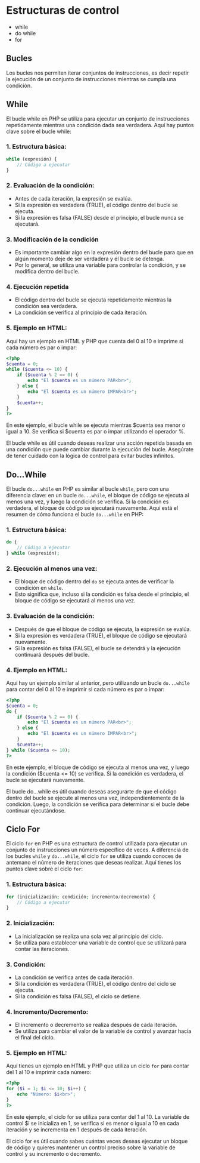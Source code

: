 # Estructuras de control 
* while
* do while 
* for

## Bucles
Los bucles nos permiten iterar conjuntos de instrucciones, es decir repetir la ejecución de un conjunto de instrucciones mientras se cumpla una condición.

## While
El bucle while en PHP se utiliza para ejecutar un conjunto de instrucciones repetidamente mientras una condición dada sea verdadera. Aquí hay puntos clave sobre el bucle while:

### 1. Estructura básica:
```php
while (expresión) {
    // Código a ejecutar
}

```
### 2. Evaluación de la condición:
- Antes de cada iteración, la expresión se evalúa.
- Si la expresión es verdadera (TRUE), el código dentro del bucle se ejecuta.
- Si la expresión es falsa (FALSE) desde el principio, el bucle nunca se ejecutará.

### 3. Modificación de la condición
- Es importante cambiar algo en la expresión dentro del bucle para que en algún momento deje de ser verdadera y el bucle se detenga.
- Por lo general, se utiliza una variable para controlar la condición, y se modifica dentro del bucle.

### 4. Ejecución repetida
- El código dentro del bucle se ejecuta repetidamente mientras la condición sea verdadera.
- La condición se verifica al principio de cada iteración.
  
### 5. Ejemplo en HTML:
Aquí hay un ejemplo en HTML y PHP que cuenta del 0 al 10 e imprime si cada número es par o impar:
```php
<?php
$cuenta = 0;
while ($cuenta <= 10) {
    if ($cuenta % 2 == 0) {
        echo "El $cuenta es un número PAR<br>";
    } else {
        echo "El $cuenta es un número IMPAR<br>";
    }
    $cuenta++;
}
?>
```
En este ejemplo, el bucle while se ejecuta mientras $cuenta sea menor o igual a 10. Se verifica si $cuenta es par o impar utilizando el operador %.

El bucle while es útil cuando deseas realizar una acción repetida basada en una condición que puede cambiar durante la ejecución del bucle. Asegúrate de tener cuidado con la lógica de control para evitar bucles infinitos.

## Do...While
El bucle `do...while` en PHP es similar al bucle `while`, pero con una diferencia clave: en un bucle `do...while`, el bloque de código se ejecuta al menos una vez, y luego la condición se verifica. Si la condición es verdadera, el bloque de código se ejecutará nuevamente. Aquí está el resumen de cómo funciona el bucle `do...while` en PHP:

### 1. Estructura básica:
```php
do {
    // Código a ejecutar
} while (expresión);
```
### 2. Ejecución al menos una vez:
- El bloque de código dentro del `do` se ejecuta antes de verificar la condición en `while`.
- Esto significa que, incluso si la condición es falsa desde el principio, el bloque de código se ejecutará al menos una vez.

### 3. Evaluación de la condición:
- Después de que el bloque de código se ejecuta, la expresión se evalúa.
- Si la expresión es verdadera (TRUE), el bloque de código se ejecutará nuevamente.
- Si la expresión es falsa (FALSE), el bucle se detendrá y la ejecución continuará después del bucle.

### 4. Ejemplo en HTML:
Aquí hay un ejemplo similar al anterior, pero utilizando un bucle `do...while` para contar del 0 al 10 e imprimir si cada número es par o impar:
```php
<?php
$cuenta = 0;
do {
    if ($cuenta % 2 == 0) {
        echo "El $cuenta es un número PAR<br>";
    } else {
        echo "El $cuenta es un número IMPAR<br>";
    }
    $cuenta++;
} while ($cuenta <= 10);
?>
```
En este ejemplo, el bloque de código se ejecuta al menos una vez, y luego la condición ($cuenta <= 10) se verifica. Si la condición es verdadera, el bucle se ejecutará nuevamente.

El bucle do...while es útil cuando deseas asegurarte de que el código dentro del bucle se ejecute al menos una vez, independientemente de la condición. Luego, la condición se verifica para determinar si el bucle debe continuar ejecutándose.

## Ciclo For
El ciclo `for` en PHP es una estructura de control utilizada para ejecutar un conjunto de instrucciones un número específico de veces. A diferencia de los bucles `while` y `do...while`, el ciclo `for` se utiliza cuando conoces de antemano el número de iteraciones que deseas realizar. Aquí tienes los puntos clave sobre el ciclo `for`:

### 1. Estructura básica:
```php
for (inicialización; condición; incremento/decremento) {
    // Código a ejecutar
}
```
### 2. Inicialización:
- La inicialización se realiza una sola vez al principio del ciclo.
- Se utiliza para establecer una variable de control que se utilizará para contar las iteraciones.

### 3. Condición:
- La condición se verifica antes de cada iteración.
- Si la condición es verdadera (TRUE), el código dentro del ciclo se ejecuta.
- Si la condición es falsa (FALSE), el ciclo se detiene.

### 4. Incremento/Decremento:
- El incremento o decremento se realiza después de cada iteración.
- Se utiliza para cambiar el valor de la variable de control y avanzar hacia el final del ciclo.

### 5. Ejemplo en HTML:
Aquí tienes un ejemplo en HTML y PHP que utiliza un ciclo `for` para contar del 1 al 10 e imprimir cada número:
```php
<?php
for ($i = 1; $i <= 10; $i++) {
    echo "Número: $i<br>";
}
?>
```
En este ejemplo, el ciclo for se utiliza para contar del 1 al 10. La variable de control $i se inicializa en 1, se verifica si es menor o igual a 10 en cada iteración y se incrementa en 1 después de cada iteración.

El ciclo for es útil cuando sabes cuántas veces deseas ejecutar un bloque de código y quieres mantener un control preciso sobre la variable de control y su incremento o decremento.
